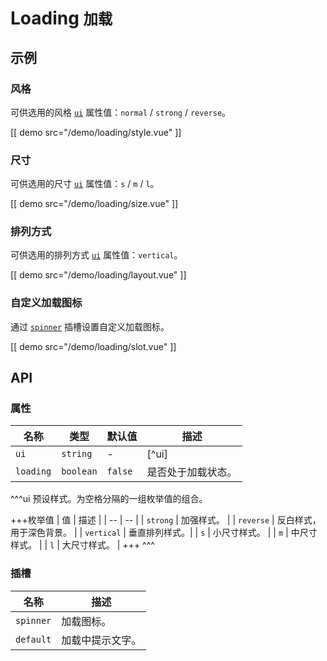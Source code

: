 # Loading <small>加载</small>

## 示例

### 风格

可供选用的风格 [`ui`](#props-ui) 属性值：`normal` / `strong` / `reverse`。

[[ demo src="/demo/loading/style.vue" ]]

### 尺寸

可供选用的尺寸 [`ui`](#props-ui) 属性值：`s` / `m` / `l`。

[[ demo src="/demo/loading/size.vue" ]]

### 排列方式

可供选用的排列方式 [`ui`](#props-ui) 属性值：`vertical`。

[[ demo src="/demo/loading/layout.vue" ]]

### 自定义加载图标

通过 [`spinner`](#slots-spinner) 插槽设置自定义加载图标。

[[ demo src="/demo/loading/slot.vue" ]]

## API

### 属性

| 名称 | 类型 | 默认值 | 描述 |
| -- | -- | -- | -- |
| ``ui`` | `string` | - | [^ui] |
| ``loading`` | `boolean` | `false` | 是否处于加载状态。 |

^^^ui
预设样式。为空格分隔的一组枚举值的组合。

+++枚举值
| 值 | 描述 |
| -- | -- |
| `strong` | 加强样式。 |
| `reverse` | 反白样式，用于深色背景。 |
| `vertical` | 垂直排列样式。|
| `s` | 小尺寸样式。 |
| `m` | 中尺寸样式。 |
| `l` | 大尺寸样式。 |
+++
^^^

### 插槽

| 名称 | 描述 |
| -- | -- |
| ``spinner`` | 加载图标。 |
| ``default`` | 加载中提示文字。 |
